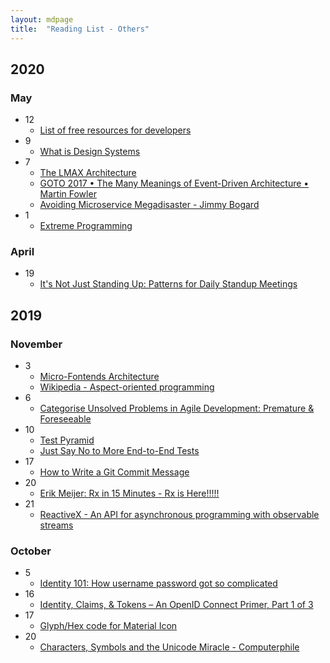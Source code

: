 ```yaml
---
layout: mdpage
title:  "Reading List - Others"
---
```


## 2020

### May
- 12
  - [List of free resources for developers](https://free-for.dev/)
- 9
  - [What is Design Systems](https://dev.to/emmabostian/design-systems-part-i-foundations-45hd)
- 7
  - [The LMAX Architecture](https://martinfowler.com/articles/lmax.html)
  - [GOTO 2017 • The Many Meanings of Event-Driven Architecture • Martin Fowler](https://www.youtube.com/watch?v=STKCRSUsyP0)
  - [Avoiding Microservice Megadisaster - Jimmy Bogard](https://www.youtube.com/watch?v=gfh-VCTwMw8)
- 1
  - [Extreme Programming](https://en.wikipedia.org/wiki/Extreme_programming)
  
### April
- 19
  - [It's Not Just Standing Up: Patterns for Daily Standup Meetings](https://martinfowler.com/articles/itsNotJustStandingUp.html)
  
## 2019
  
### November
- 3
  - [Micro-Fontends Architecture](https://martinfowler.com/articles/micro-frontends.html)
  - [Wikipedia - Aspect-oriented programming](https://en.wikipedia.org/wiki/Aspect-oriented_programming)
- 6
  - [Categorise Unsolved Problems in Agile Development: Premature & Foreseeable](https://www.infoq.com/articles/unsolved-problems-foreseeable/)
- 10
  - [Test Pyramid](https://martinfowler.com/bliki/TestPyramid.html)
  - [Just Say No to More End-to-End Tests](https://testing.googleblog.com/2015/04/just-say-no-to-more-end-to-end-tests.html)
- 17
  - [How to Write a Git Commit Message](https://chris.beams.io/posts/git-commit/)
- 20
  - [Erik Meijer: Rx in 15 Minutes - Rx is Here!!!!!](https://channel9.msdn.com/Blogs/Charles/Erik-Meijer-Rx-in-15-Minutes)
- 21
  - [ReactiveX - An API for asynchronous programming with observable streams](http://reactivex.io/)

### October
- 5
  - [Identity 101: How username password got so complicated](https://www.youtube.com/watch?v=ga3u_4B7_Bw)
- 16
  - [Identity, Claims, & Tokens – An OpenID Connect Primer, Part 1 of 3](https://developer.okta.com/blog/2017/07/25/oidc-primer-part-1)
- 17
  - [Glyph/Hex code for Material Icon](https://github.com/google/material-design-icons/blob/master/iconfont/codepoints)
- 20
  - [Characters, Symbols and the Unicode Miracle - Computerphile](https://www.youtube.com/watch?v=MijmeoH9LT4)
